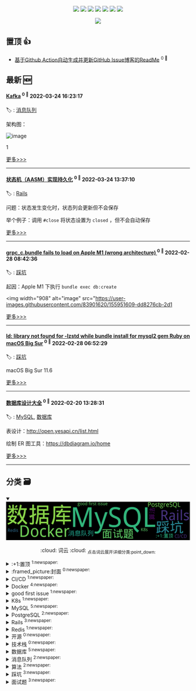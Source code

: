 

<p align='center'>
    <img src="https://badgen.net/badge/labels/17"/>
    <img src="https://badgen.net/github/issues/iamtomas/ghiblog"/>
    <img src="https://badgen.net/badge/last-commit/2022-03-24 16:52:15"/>
    <img src="https://badgen.net/github/forks/iamtomas/ghiblog"/>
    <img src="https://badgen.net/github/stars/iamtomas/ghiblog"/>
    <img src="https://badgen.net/github/watchers/iamtomas/ghiblog"/>
    <img src="https://badgen.net/github/release/iamtomas/ghiblog"/>
</p>

<p align='center'>
    <a href="https://github.com/jwenjian/visitor-count-badge">
        <img src="https://visitor-badge.glitch.me/badge?page_id=jwenjian.ghiblog"/>
    </a>
</p>


## 置顶 :thumbsup: 
- [基于Github Action自动生成并更新GitHub Issue博客的ReadMe](https://github.com/iamtomas/note/issues/1)  <sup>0 :speech_balloon:</sup>  	 
## 最新 :new: 

#### [Kafka](https://github.com/iamtomas/note/issues/32) <sup>0 :speech_balloon:</sup> 	 2022-03-24 16:23:17

:label: : [消息队列](https://github.com/iamtomas/ghiblog/labels/%E6%B6%88%E6%81%AF%E9%98%9F%E5%88%97)

架构图：

<img width="784" alt="image" src="https://user-images.githubusercontent.com/83901620/159956060-84356be8-1ab1-42bd-9567-c34ab9bbefc5.png">

1

[更多>>>](https://github.com/iamtomas/note/issues/32)

---


#### [状态机（AASM）实现持久化](https://github.com/iamtomas/note/issues/31) <sup>0 :speech_balloon:</sup> 	 2022-03-24 13:37:10

:label: : [Rails](https://github.com/iamtomas/ghiblog/labels/Rails)

问题：状态发生变化时，状态列会更新但不会保存

举个例子：调用 `#close` 将状态设置为 `closed` ，但不会自动保存



[更多>>>](https://github.com/iamtomas/note/issues/31)

---


#### [grpc_c.bundle fails to load on Apple M1 (wrong architecture) ](https://github.com/iamtomas/note/issues/30) <sup>0 :speech_balloon:</sup> 	 2022-02-28 08:42:36

:label: : [踩坑](https://github.com/iamtomas/ghiblog/labels/%E8%B8%A9%E5%9D%91)

起因：Apple M1 下执行 `bundle exec db:create`

<img width="908" alt="image" src="https://user-images.githubusercontent.com/83901620/155951609-dd8276cb-2d1

[更多>>>](https://github.com/iamtomas/note/issues/30)

---


#### [ld: library not found for -lzstd while bundle install for mysql2 gem Ruby on macOS Big Sur](https://github.com/iamtomas/note/issues/29) <sup>0 :speech_balloon:</sup> 	 2022-02-28 06:52:29

:label: : [踩坑](https://github.com/iamtomas/ghiblog/labels/%E8%B8%A9%E5%9D%91)

macOS Big Sur 11.6



[更多>>>](https://github.com/iamtomas/note/issues/29)

---


#### [数据库设计大全](https://github.com/iamtomas/note/issues/28) <sup>0 :speech_balloon:</sup> 	 2022-02-20 13:28:31

:label: : [MySQL](https://github.com/iamtomas/ghiblog/labels/MySQL), [数据库](https://github.com/iamtomas/ghiblog/labels/%E6%95%B0%E6%8D%AE%E5%BA%93)

表设计：http://open.yesapi.cn/list.html

绘制 ER 图工具：https://dbdiagram.io/home

[更多>>>](https://github.com/iamtomas/note/issues/28)

---


## 分类  :card_file_box: 

<details open="open">
    <summary>
        <img src="assets/wordcloud.png" title="词云, 点击展开详细分类" alt="词云， 点击展开详细分类">
        <p align="center">:cloud: 词云 :cloud: <sub>点击词云展开详细分类:point_down: </sub></p>
    </summary>


<details>
<summary>:+1:置顶	<sup>1:newspaper:</sup></summary>

- [基于Github Action自动生成并更新GitHub Issue博客的ReadMe](https://github.com/iamtomas/note/issues/1)  <sup>0 :speech_balloon:</sup>  	 


</details>

<details>
<summary>:framed_picture:封面	<sup>0:newspaper:</sup></summary>



</details>

<details>
<summary>CI/CD	<sup>1:newspaper:</sup></summary>

- [GitLab CI/CD 实践](https://github.com/iamtomas/note/issues/16)  <sup>0 :speech_balloon:</sup>  	 


</details>

<details>
<summary>Docker	<sup>4:newspaper:</sup></summary>

- [Docker入门二](https://github.com/iamtomas/note/issues/26)  <sup>0 :speech_balloon:</sup>  	 
- [Docker入门一](https://github.com/iamtomas/note/issues/25)  <sup>0 :speech_balloon:</sup>  	 
- [Docker-compose up failing because "port is already allocated"](https://github.com/iamtomas/note/issues/24)  <sup>0 :speech_balloon:</sup>  	 
- [Docker Demo（进阶）](https://github.com/iamtomas/note/issues/22)  <sup>0 :speech_balloon:</sup>  	 


</details>

<details>
<summary>good first issue	<sup>1:newspaper:</sup></summary>

- [基于Github Action自动生成并更新GitHub Issue博客的ReadMe](https://github.com/iamtomas/note/issues/1)  <sup>0 :speech_balloon:</sup>  	 


</details>

<details>
<summary>K8s	<sup>1:newspaper:</sup></summary>

- [Kubernetes入门一](https://github.com/iamtomas/note/issues/27)  <sup>0 :speech_balloon:</sup>  	 


</details>

<details>
<summary>MySQL	<sup>5:newspaper:</sup></summary>

- [数据库设计大全](https://github.com/iamtomas/note/issues/28)  <sup>0 :speech_balloon:</sup>  	 
- [MySQL零散知识笔记](https://github.com/iamtomas/note/issues/14)  <sup>0 :speech_balloon:</sup>  	 
- [一条SQL更新语句是如何执行的？](https://github.com/iamtomas/note/issues/12)  <sup>0 :speech_balloon:</sup>  	 
- [MySQL中InnoDB记录与页结构](https://github.com/iamtomas/note/issues/10)  <sup>0 :speech_balloon:</sup>  	 
- [一条SQL查询语句是如何执行的？](https://github.com/iamtomas/note/issues/8)  <sup>0 :speech_balloon:</sup>  	 


</details>

<details>
<summary>PostgreSQL	<sup>2:newspaper:</sup></summary>

- [如何本地不安装 postgreSQL 情况下执行 gem install pg](https://github.com/iamtomas/note/issues/21)  <sup>0 :speech_balloon:</sup>  	 
- [一条SQL查询语句是如何执行的？](https://github.com/iamtomas/note/issues/18)  <sup>0 :speech_balloon:</sup>  	 


</details>

<details>
<summary>Rails	<sup>3:newspaper:</sup></summary>

- [状态机（AASM）实现持久化](https://github.com/iamtomas/note/issues/31)  <sup>0 :speech_balloon:</sup>  	 
- [Sidekiq 浅析](https://github.com/iamtomas/note/issues/19)  <sup>0 :speech_balloon:</sup>  	 
- [Rails7 demo](https://github.com/iamtomas/note/issues/11)  <sup>0 :speech_balloon:</sup>  	 


</details>

<details>
<summary>Redis	<sup>1:newspaper:</sup></summary>

- [Redis零散知识笔记](https://github.com/iamtomas/note/issues/15)  <sup>0 :speech_balloon:</sup>  	 


</details>

<details>
<summary>开源	<sup>0:newspaper:</sup></summary>



</details>

<details>
<summary>技术栈	<sup>0:newspaper:</sup></summary>



</details>

<details>
<summary>数据库	<sup>5:newspaper:</sup></summary>

- [数据库设计大全](https://github.com/iamtomas/note/issues/28)  <sup>0 :speech_balloon:</sup>  	 
- [一条SQL查询语句是如何执行的？](https://github.com/iamtomas/note/issues/18)  <sup>0 :speech_balloon:</sup>  	 
- [一条SQL更新语句是如何执行的？](https://github.com/iamtomas/note/issues/12)  <sup>0 :speech_balloon:</sup>  	 
- [MySQL中InnoDB记录与页结构](https://github.com/iamtomas/note/issues/10)  <sup>0 :speech_balloon:</sup>  	 
- [一条SQL查询语句是如何执行的？](https://github.com/iamtomas/note/issues/8)  <sup>0 :speech_balloon:</sup>  	 


</details>

<details>
<summary>消息队列	<sup>2:newspaper:</sup></summary>

- [Kafka](https://github.com/iamtomas/note/issues/32)  <sup>0 :speech_balloon:</sup>  	 
- [消息队列零散知识笔记](https://github.com/iamtomas/note/issues/17)  <sup>0 :speech_balloon:</sup>  	 


</details>

<details>
<summary>算法	<sup>2:newspaper:</sup></summary>

- [冒泡排序 - 排序算法](https://github.com/iamtomas/note/issues/13)  <sup>0 :speech_balloon:</sup>  	 
- [两数之和 - 力扣（LeetCode）](https://github.com/iamtomas/note/issues/9)  <sup>0 :speech_balloon:</sup>  	 


</details>

<details>
<summary>踩坑	<sup>3:newspaper:</sup></summary>

- [grpc_c.bundle fails to load on Apple M1 (wrong architecture) ](https://github.com/iamtomas/note/issues/30)  <sup>0 :speech_balloon:</sup>  	 
- [ld: library not found for -lzstd while bundle install for mysql2 gem Ruby on macOS Big Sur](https://github.com/iamtomas/note/issues/29)  <sup>0 :speech_balloon:</sup>  	 
- [解决OSX使用oh-my-zsh后.bash_profile自定义失效](https://github.com/iamtomas/note/issues/23)  <sup>0 :speech_balloon:</sup>  	 


</details>

<details>
<summary>面试题	<sup>3:newspaper:</sup></summary>

- [消息队列零散知识笔记](https://github.com/iamtomas/note/issues/17)  <sup>0 :speech_balloon:</sup>  	 
- [Redis零散知识笔记](https://github.com/iamtomas/note/issues/15)  <sup>0 :speech_balloon:</sup>  	 
- [MySQL零散知识笔记](https://github.com/iamtomas/note/issues/14)  <sup>0 :speech_balloon:</sup>  	 


</details>


</details>    
